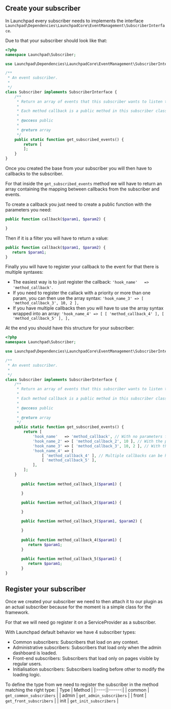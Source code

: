 
## Create your subscriber

In Launchpad every subscriber needs to implements the interface `Launchpad\Dependencies\LaunchpadCore\EventManagement\SubscriberInterface`.

Due to that your subscriber should look like that:
```php
<?php
namespace Launchpad\Subscriber;

use Launchpad\Dependencies\LaunchpadCore\EventManagement\SubscriberInterface;

/**
 * An event subscriber.
 *
 */
class Subscriber implements SubscriberInterface {
	/**
	 * Return an array of events that this subscriber wants to listen to.
	 *
	 * Each method callback is a public method in this subscriber class.
	 *
	 * @access public
	 *
	 * @return array
	 */
	public static function get_subscribed_events() {
		return [
		];
	}
}
```

Once you created the base from your subscriber you will then have to callbacks to the subscriber.

For that inside the `get_subscribed_events` method we will have to return an array containing the mapping between callbacks from the subscriber and events.

To create a callback you just need to create a public function with the parameters you need:
```php 
public function callback($param1, $param2) {

}
```
Then if it is a filter you will have to return a value:
```php 
public function callback($param1, $param2) {
   return $param1;
}
```

Finally you will have to register your callback to the event for that there is multiple syntaxes:
- The easiest way is to just register the callback: `'hook_name'   => 'method_callback'`.
- If you need to register the callack with a priority or more than one param, you can then use the array syntax: `'hook_name_3' => [ 'method_callback_3', 10, 2 ],`
- If you have multiple callbacks then you will have to use the array syntax wrapped into an array: `'hook_name_4' => [
			    [ 'method_callback_4' ],
			    [ 'method_callback_5' ],
			],`
			
At the end you should have this structure for your subscriber:
```php
<?php
namespace Launchpad\Subscriber;

use Launchpad\Dependencies\LaunchpadCore\EventManagement\SubscriberInterface;

/**
 * An event subscriber.
 *
 */
class Subscriber implements SubscriberInterface {
	/**
	 * Return an array of events that this subscriber wants to listen to.
	 *
	 * Each method callback is a public method in this subscriber class.
	 *
	 * @access public
	 *
	 * @return array
	 */
	public static function get_subscribed_events() {
		return [
			'hook_name'   => 'method_callback', // With no parameters for the hook
			'hook_name_2' => [ 'method_callback_2', 10 ], // With the priority parameter
			'hook_name_3' => [ 'method_callback_3', 10, 2 ], // With the priority & number of arguments parameters
			'hook_name_4' => [
			    [ 'method_callback_4' ], // Multiple callbacks can be hooked on the same event with a multidimensional array
			    [ 'method_callback_5' ],
			],
		];
	}
	
       public function method_callback_1($param1) {

       }
	
       public function method_callback_2($param1) {

       }

       public function method_callback_3($param1, $param2) {

       }
       
       public function method_callback_4($param1) {
          return $param1;
       }
       
       public function method_callback_5($param1) {
          return $param1;
       }
}
```

## Register your subscriber
Once we created your subscriber we need to then attach it to our plugin as an actual subscriber because for the moment is a simple class for the framework.

For that we will need go register it on a ServiceProvider as a subscriber.

With Launchpad default behavior we have 4 subscriber types:
- Common subscribers: Subscribers that load on any context.
- Administrative subscribers: Subscribers that load only when the admin dashboard is loaded.
- Front-end subscribers: Subscribers that load only on pages visible by regular users.
- Initialisation subscribers: Subscribers loading before other to modify the loading logic.

To define the type from we need to register the subscriber in the method matching the right type:
| Type | Method |
|:----:|:------:|
| common | `get_common_subscribers`   |
| admin  | `get_admin_subscribers`   |
| front  | `get_front_subscribers`   |
| init   | `get_init_subscribers`   |
